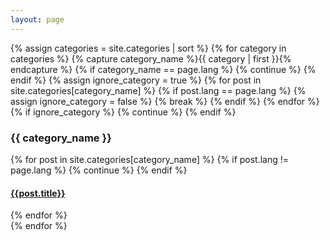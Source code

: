 ```yaml
---
layout: page
---
```


<div id="archives">
{% assign categories = site.categories | sort %}
{% for category in categories %}
  {% capture category_name %}{{ category | first }}{% endcapture %} 
  {% if category_name == page.lang %}
    {% continue %}
  {% endif %}
  {% assign ignore_category = true %}
  {% for post in site.categories[category_name] %}
    {% if post.lang == page.lang %}
      {% assign ignore_category = false %}
      {% break %}
    {% endif %}
  {% endfor %}
  {% if ignore_category %}
    {% continue %}
  {% endif %}
  <div class="archive-group">   
    <h3 class="category-head" id="{{ category_name | slugize }}">{{ category_name }}</h3>
    <a name="{{ category_name | slugize }}"></a>
    {% for post in site.categories[category_name] %}
    {% if post.lang != page.lang %}
      {% continue %}
    {% endif %}
    <article class="archive-item">
      <h4><a href="{{ post.url }}">{{post.title}}</a></h4>
    </article>
    {% endfor %}
  </div>
{% endfor %}
</div>